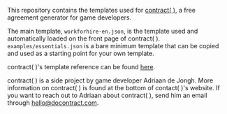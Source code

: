 This repository contains the templates used for [contract( )](https://docontract.com), a free agreement generator for game developers.

The main template, `workforhire-en.json`, is the template used and automatically loaded on the front page of contract( ). `examples/essentials.json` is a bare minimum template that can be copied and used as a starting point for your own template.

contract( )'s template reference can be found [here](https://docontract.com/reference/).

contract( ) is a side project by game developer Adriaan de Jongh. More information on contract( ) is found at the bottom of contact( )'s website. If you want to reach out to Adriaan about contract( ), send him an email through [hello@docontract.com](hello@docontract.com).
